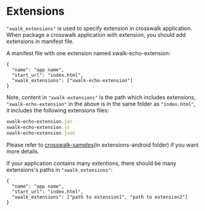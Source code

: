 # Extensions

`"xwalk_extensions"` is used to specify extension in crosswalk application. When package a crosswalk application with extension, you should add extensions in manifest file.


A manifest file with one extension named xwalk-echo-extension:

    {
      "name": "app name",
      "start_url": "index.html",
      "xwalk_extensions": ["xwalk-echo-extension"]
    }

Note, content in `"xwalk-extensions"` is the path which includes extensions, `"xwalk-echo-extension"` in the above is in the same folder as `"index.html"`, it includes the following extensions files:
```ruby
xwalk-echo-extension.jar
xwalk-echo-extension.js
xwalk-echo-extension.json
```
Please refer to [crosswalk-samples](https://github.com/crosswalk-project/crosswalk-samples)(in extensions-android folder) if you want more details.

If your application contains many extentions, there should be many extensions's paths in `"xwalk_extensions"`:

    {
      "name": "app name",
      "start_url": "index.html",
      "xwalk_extensions": ["path to extension1", "path to extension2"]
    }

